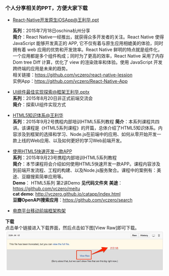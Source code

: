 ### 个人分享相关的PPT，方便大家下载


+ [React-Native开发原生iOSApp@王利华.ppt](https://github.com/vczero/sharePPT/blob/master/2015%E5%B9%B47%E6%9C%8818%E6%97%A5oschina%20%E6%9D%AD%E5%B7%9E%E5%88%86%E4%BA%AB%20React-Native%E5%BC%80%E5%8F%91%E5%8E%9F%E7%94%9FiOSApp%E6%90%BA%E7%A8%8Bvczero.ppt)      

    **系列**：2015年7月18日oschina杭州分享         
    **简介**：React Native一经推出，就获得众多开发者的关注。React Native 使得 JavaScript 能够开发真正的 APP, 它不仅有着与原生应用相媲美的体验，同时拥有着 web 应用的优势和开发效率。React Native 鲜明的特点就是组件化，一个应用都是多个组件构成；同时为了更高的效率，React Native 采用了内存 Dom tree Diff 计算，优化了 view 的渲染效率和体验。使用 JavaScript 开发跨终端的应用是未来的趋势。         
   相关链接：https://github.com/vczero/react-native-lession       
   实例App：https://github.com/vczero/React-Native-App      

+ [UI组件最佳实现探索@框架王利华.pptx](https://github.com/vczero/sharePPT/blob/master/2015%E5%B9%B48%E6%9C%8820%E6%97%A5%E9%9D%9E%E6%AD%A3%E5%BC%8F%E5%89%8D%E7%AB%AF%E4%BA%A4%E6%B5%81%E4%BC%9AUI%E7%BB%84%E4%BB%B6%E6%9C%80%E4%BD%B3%E5%AE%9E%E7%8E%B0%E6%8E%A2%E7%B4%A2%40%E6%A1%86%E6%9E%B6%E7%8E%8B%E5%88%A9%E5%8D%8E.pptx)      
**系列**：2015年8月20日非正式前端交流会        
**简介**：探索UI组件实现方式       

+ [HTML5知识体系@王利华](https://github.com/vczero/sharePPT/blob/master/2015%E5%B9%B49%E6%9C%882%E5%8F%B7%E6%90%BA%E7%A8%8B%E5%86%85%E9%83%A8%E5%9F%B9%E8%AE%ADHTML5%E7%B3%BB%E5%88%97%E6%95%99%E7%A8%8B%E4%B9%8BHTML5%E7%9F%A5%E8%AF%86%E4%BD%93%E7%B3%BB%40%E7%8E%8B%E5%88%A9%E5%8D%8E.pptx)      
**系列**：2015年9月2号携程内部培训HTML5系列教程
**简介**：本系列课程共四讲。该课程是《HTML5系列课程》的开篇，总体介绍了HTML5知识体系。内容涉及到框架的选择和学习、Node.js在前端中的应用、如何从零开始开发一款上线的Web应用、以及如何更好的学习Web前端开发。         

+ [使用HTML5快速开发一款APP]()             
**系列**：2015年9月23号携程内部培训HTML5系列教程         
**简介**：本节课程将会介绍如何使用HTML5快速开发一款APP。课程内容涉及到前端开发流程、工程的构建、以及Node.js服务聚合。课程中的案例有：美途、豆瓣搜索简单应用等。        
**Demo**： HTML5系列 第2讲Demo **见代码文件夹**
**美途**：https://github.com/vczero/meitu     
**cat demo**: http://vczero.github.io/catapp/index.html        
**豆瓣OpenAPI搜索应用**：https://github.com/vczero/search         

+ [电商平台移动前端框架构架](https://github.com/chenfengjw163/sharePPT/blob/master/%E7%94%B5%E5%95%86%E5%B9%B3%E5%8F%B0%E7%A7%BB%E5%8A%A8%E5%89%8D%E7%AB%AF%E6%A1%86%E6%9E%B6%E6%9E%84%E5%BB%BA.pdf)         


**下载**       
点击单个链接进入下载界面，然后点击如下图[View Raw]即可下载。         
![](1.jpg)


    


